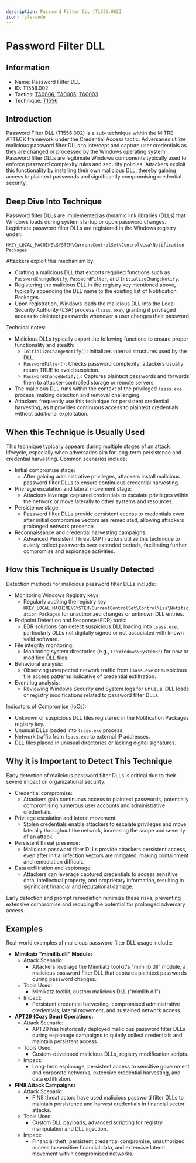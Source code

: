 ```yaml
---
description: Password Filter DLL [T1556.002]
icon: file-code
---
```


# Password Filter DLL

## Information

* Name: Password Filter DLL
* ID: T1556.002
* Tactics: [TA0006](../../ta0006/), [TA0005](../), [TA0003](../../ta0003/)
* Technique: [T1556](./)

## Introduction

Password Filter DLL (T1556.002) is a sub-technique within the MITRE ATT\&CK framework under the Credential Access tactic. Adversaries utilize malicious password filter DLLs to intercept and capture user credentials as they are changed or processed by the Windows operating system. Password filter DLLs are legitimate Windows components typically used to enforce password complexity rules and security policies. Attackers exploit this functionality by installing their own malicious DLL, thereby gaining access to plaintext passwords and significantly compromising credential security.

## Deep Dive Into Technique

Password filter DLLs are implemented as dynamic link libraries (DLLs) that Windows loads during system startup or upon password changes. Legitimate password filter DLLs are registered in the Windows registry under:

```
HKEY_LOCAL_MACHINE\SYSTEM\CurrentControlSet\Control\Lsa\Notification Packages
```

Attackers exploit this mechanism by:

* Crafting a malicious DLL that exports required functions such as `PasswordChangeNotify`, `PasswordFilter`, and `InitializeChangeNotify`.
* Registering the malicious DLL in the registry key mentioned above, typically appending the DLL name to the existing list of Notification Packages.
* Upon registration, Windows loads the malicious DLL into the Local Security Authority (LSA) process (`lsass.exe`), granting it privileged access to plaintext passwords whenever a user changes their password.

Technical notes:

* Malicious DLLs typically export the following functions to ensure proper functionality and stealth:
  * `InitializeChangeNotify()`: Initializes internal structures used by the DLL.
  * `PasswordFilter()`: Checks password complexity; attackers usually return TRUE to avoid suspicion.
  * `PasswordChangeNotify()`: Captures plaintext passwords and forwards them to attacker-controlled storage or remote servers.
* The malicious DLL runs within the context of the privileged `lsass.exe` process, making detection and removal challenging.
* Attackers frequently use this technique for persistent credential harvesting, as it provides continuous access to plaintext credentials without additional exploitation.

## When this Technique is Usually Used

This technique typically appears during multiple stages of an attack lifecycle, especially when adversaries aim for long-term persistence and credential harvesting. Common scenarios include:

* Initial compromise stage:
  * After gaining administrative privileges, attackers install malicious password filter DLLs to ensure continuous credential harvesting.
* Privilege escalation and lateral movement stage:
  * Attackers leverage captured credentials to escalate privileges within the network or move laterally to other systems and resources.
* Persistence stage:
  * Password filter DLLs provide persistent access to credentials even after initial compromise vectors are remediated, allowing attackers prolonged network presence.
* Reconnaissance and credential harvesting campaigns:
  * Advanced Persistent Threat (APT) actors utilize this technique to quietly collect passwords over extended periods, facilitating further compromise and espionage activities.

## How this Technique is Usually Detected

Detection methods for malicious password filter DLLs include:

* Monitoring Windows Registry keys:
  * Regularly auditing the registry key `HKEY_LOCAL_MACHINE\SYSTEM\CurrentControlSet\Control\Lsa\Notification Packages` for unauthorized changes or unknown DLL entries.
* Endpoint Detection and Response (EDR) tools:
  * EDR solutions can detect suspicious DLL loading into `lsass.exe`, particularly DLLs not digitally signed or not associated with known valid software.
* File integrity monitoring:
  * Monitoring system directories (e.g., `C:\Windows\System32`) for new or modified DLL files.
* Behavioral analysis:
  * Observing unexpected network traffic from `lsass.exe` or suspicious file access patterns indicative of credential exfiltration.
* Event log analysis:
  * Reviewing Windows Security and System logs for unusual DLL loads or registry modifications related to password filter DLLs.

Indicators of Compromise (IoCs):

* Unknown or suspicious DLL files registered in the Notification Packages registry key.
* Unusual DLLs loaded into `lsass.exe` process.
* Network traffic from `lsass.exe` to external IP addresses.
* DLL files placed in unusual directories or lacking digital signatures.

## Why it is Important to Detect This Technique

Early detection of malicious password filter DLLs is critical due to their severe impact on organizational security:

* Credential compromise:
  * Attackers gain continuous access to plaintext passwords, potentially compromising numerous user accounts and administrative credentials.
* Privilege escalation and lateral movement:
  * Stolen credentials enable attackers to escalate privileges and move laterally throughout the network, increasing the scope and severity of an attack.
* Persistent threat presence:
  * Malicious password filter DLLs provide attackers persistent access, even after initial infection vectors are mitigated, making containment and remediation difficult.
* Data exfiltration and espionage:
  * Attackers can leverage captured credentials to access sensitive data, intellectual property, and proprietary information, resulting in significant financial and reputational damage.

Early detection and prompt remediation minimize these risks, preventing extensive compromise and reducing the potential for prolonged adversary access.

## Examples

Real-world examples of malicious password filter DLL usage include:

* **Mimikatz "mimilib.dll" Module:**
  * Attack Scenario:
    * Attackers leverage the Mimikatz toolkit's "mimilib.dll" module, a malicious password filter DLL that captures plaintext passwords during password changes.
  * Tools Used:
    * Mimikatz toolkit, custom malicious DLL ("mimilib.dll").
  * Impact:
    * Persistent credential harvesting, compromised administrative credentials, lateral movement, and sustained network access.
* **APT29 (Cozy Bear) Operations:**
  * Attack Scenario:
    * APT29 has historically deployed malicious password filter DLLs during espionage campaigns to quietly collect credentials and maintain persistent access.
  * Tools Used:
    * Custom-developed malicious DLLs, registry modification scripts.
  * Impact:
    * Long-term espionage, persistent access to sensitive government and corporate networks, extensive credential harvesting, and data exfiltration.
* **FIN8 Attack Campaigns:**
  * Attack Scenario:
    * FIN8 threat actors have used malicious password filter DLLs to maintain persistence and harvest credentials in financial sector attacks.
  * Tools Used:
    * Custom DLL payloads, advanced scripting for registry manipulation and DLL injection.
  * Impact:
    * Financial theft, persistent credential compromise, unauthorized access to sensitive financial data, and extensive lateral movement within compromised networks.
